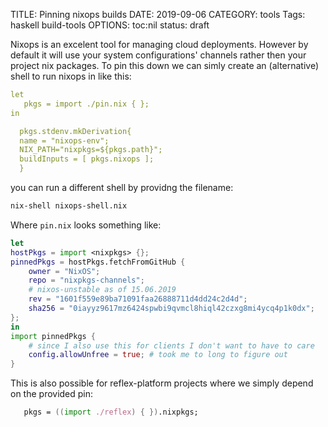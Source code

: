 TITLE: Pinning nixops builds
DATE: 2019-09-06
CATEGORY: tools
Tags: haskell build-tools
OPTIONS: toc:nil
status: draft

Nixops is an excelent tool for managing cloud deployments.
However by default it will use your system configurations' channels
rather then your project nix packages.
To pin this down we can simly create an (alternative) shell to run nixops in like this:

```yaml
let
   pkgs = import ./pin.nix { };
in

  pkgs.stdenv.mkDerivation{
  name = "nixops-env";
  NIX_PATH="nixpkgs=${pkgs.path}";
  buildInputs = [ pkgs.nixops ];
  }
```

you can run a different shell by providng the filename:
```bash
nix-shell nixops-shell.nix
```

Where `pin.nix` looks something like:
```nix
let 
hostPkgs = import <nixpkgs> {};
pinnedPkgs = hostPkgs.fetchFromGitHub {
    owner = "NixOS";
    repo = "nixpkgs-channels";
    # nixos-unstable as of 15.06.2019
    rev = "1601f559e89ba71091faa26888711d4dd24c2d4d";
    sha256 = "0iayyz9617mz6424spwbi9qvmcl8hiql42czxg8mi4ycq4p1k0dx";
};
in
import pinnedPkgs {
    # since I also use this for clients I don't want to have to care
    config.allowUnfree = true; # took me to long to figure out
}
```

This is also possible for reflex-platform projects where
we simply depend on the provided pin:

```nix
   pkgs = ((import ./reflex) { }).nixpkgs;
```
